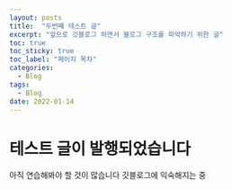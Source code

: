 ```yaml
---
layout: posts
title:  "두번째 테스트 글"
excerpt: "앞으로 깃블로그 하면서 블로그 구조를 파악하기 위한 글"
toc: true
toc_sticky: true
toc_label: "페이지 목차"
categories:
  - Blog
tags:
  - Blog
date: 2022-01-14
---
```

# 테스트 글이 발행되었습니다

아직 연습해봐야 할 것이 많습니다
깃블로그에 익숙해지는 중